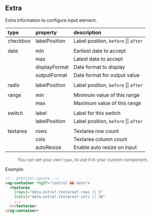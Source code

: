 ## Extra

Extra information to configure input element.

| type     | property      | description                           |
| :------- | :------------ | :------------------------------------ |
| checkbox | labelPosition | Label position, `before` \|\| `after` |
|          |               |                                       |
| date     | min           | Earliest date to accept               |
|          | max           | Latest date to accept                 |
|          | displayFormat | Date format to display                |
|          | outputFormat  | Date format for output value          |
|          |               |                                       |
| radio    | labelPosition | Label position, `before` \|\| `after` |
|          |               |                                       |
| range    | min           | Minimum value of this range           |
|          | max           | Maximum value of this range           |
|          |               |                                       |
| switch   | label         | Label for this switch                 |
|          | labelPosition | Label position, `before` \|\| `after` |
|          |               |                                       |
| textarea | rows          | Textarea row count                    |
|          | cols          | Textarea column count                 |
|          | autoResize    | Enable auto resize on input           |

> You can set your own `type`, to use it in your custom component.

Example:

```html
<!-- prettier-ignore -->
<ng-container *ngIf="control && data">
  <textarea
    [rows]="data.extra?.textarea?.rows || 5"
    [cols]="data.extra?.textarea?.cols || 30"
    ...
  ></textarea>
</ng-container>
```
